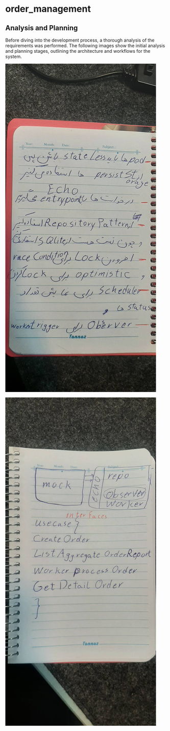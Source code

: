# order_management


## Analysis and Planning

Before diving into the development process, a thorough analysis of the requirements was performed. The following images show the initial analysis and planning stages, outlining the architecture and workflows for the system.

![tips](https://github.com/seyedmo30/order_management/blob/main/docs/1.jpg)


![tips](https://github.com/seyedmo30/order_management/blob/main/docs/2.jpg)
